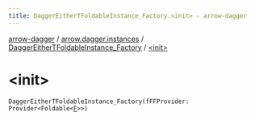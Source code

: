```yaml
---
title: DaggerEitherTFoldableInstance_Factory.<init> - arrow-dagger
---
```


[arrow-dagger](../../index.html) / [arrow.dagger.instances](../index.html) / [DaggerEitherTFoldableInstance_Factory](index.html) / [&lt;init&gt;](./-init-.html)

# &lt;init&gt;

`DaggerEitherTFoldableInstance_Factory(fFFProvider: Provider<Foldable<`[`F`](index.html#F)`>>)`